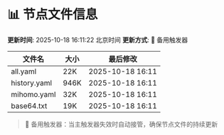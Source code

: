 # 📊 节点文件信息

**更新时间**: 2025-10-18 16:11:22 北京时间
**更新方式**: 🔄 备用触发器

| 文件名 | 大小 | 最后修改 |
|--------|------|----------|
| all.yaml | 22K | 2025-10-18 16:11 |
| history.yaml | 946K | 2025-10-18 16:11 |
| mihomo.yaml | 32K | 2025-10-18 16:11 |
| base64.txt | 19K | 2025-10-18 16:11 |

> 🔄 备用触发器：当主触发器失效时自动接管，确保节点文件的持续更新
